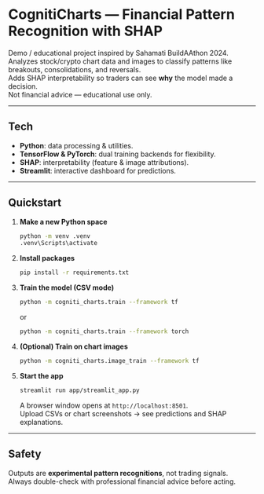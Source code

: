 # CognitiCharts — Financial Pattern Recognition with SHAP

Demo / educational project inspired by Sahamati BuildAAthon 2024.  
Analyzes stock/crypto chart data and images to classify patterns like breakouts, consolidations, and reversals.  
Adds SHAP interpretability so traders can see **why** the model made a decision.  
Not financial advice — educational use only.

---

## Tech
- **Python**: data processing & utilities.  
- **TensorFlow & PyTorch**: dual training backends for flexibility.  
- **SHAP**: interpretability (feature & image attributions).  
- **Streamlit**: interactive dashboard for predictions.

---

## Quickstart

1. **Make a new Python space**
   ```bash
   python -m venv .venv
   .venv\Scripts\activate
   ```

2. **Install packages**
   ```bash
   pip install -r requirements.txt
   ```

3. **Train the model (CSV mode)**
   ```bash
   python -m cogniti_charts.train --framework tf
   ```
   or
   ```bash
   python -m cogniti_charts.train --framework torch
   ```

4. **(Optional) Train on chart images**
   ```bash
   python -m cogniti_charts.image_train --framework tf
   ```

5. **Start the app**
   ```bash
   streamlit run app/streamlit_app.py
   ```
   A browser window opens at `http://localhost:8501`.  
   Upload CSVs or chart screenshots → see predictions and SHAP explanations.

---

## Safety
Outputs are **experimental pattern recognitions**, not trading signals.  
Always double-check with professional financial advice before acting.
